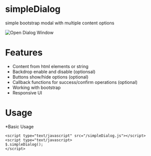 # simpleDialog
simple bootstrap modal with multiple content options

![Open Dialog Window](https://github.com/ovaqlab/simpleDialog/blob/master/screenshot.png)

# Features
* Content from html elements or string  
* Backdrop enable and disable (optionsal)
* Buttons show/hide options (optional)
* Callback functions for success/confirm operations (optional)
* Working with bootstrap
* Responsive UI

# Usage

*Basic Usage 

```
<script type="text/javascript" src="/simpleDialog.js"></script>
<script type="text/javascript>
$.simpleDialog();
</script>
```
